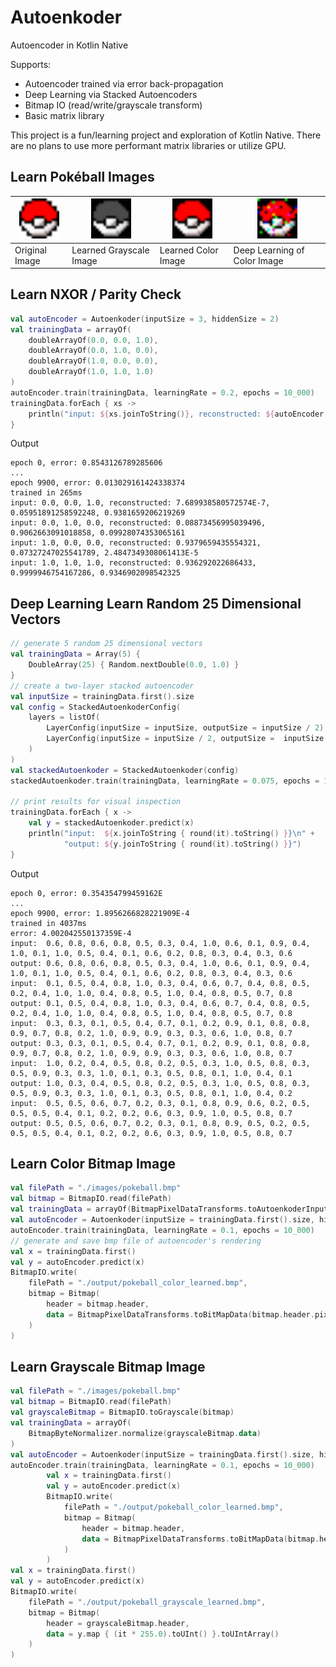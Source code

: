 # Autoenkoder

Autoencoder in Kotlin Native

Supports:
- Autoencoder trained via error back-propagation
- Deep Learning via Stacked Autoencoders
- Bitmap IO (read/write/grayscale transform)
- Basic matrix library 

This project is a fun/learning project and exploration of Kotlin Native. 
There are no plans to use more performant matrix libraries or utilize GPU. 

## Learn Pokéball Images

| <img src="https://raw.githubusercontent.com/kennycason/autoenkoder-native/refs/heads/main/images/pokeball.bmp" width="64px" /> | <img src="https://raw.githubusercontent.com/kennycason/autoenkoder-native/refs/heads/main/images/pokeball_grayscale_learned.bmp" width="64px" /> | <img src="https://raw.githubusercontent.com/kennycason/autoenkoder-native/refs/heads/main/images/pokeball_color_learned.bmp" width="64px" /> | <img src="https://raw.githubusercontent.com/kennycason/autoenkoder-native/refs/heads/main/images/pokeball_color_deep_learned.bmp" width="64px" /> |
|--------------------------------------------------------------------------------------------------------------------------------|--------------------------------------------------------------------------------------------------------------------------------------------------|----------------------------------------------------------------------------------------------------------------------------------------------|---------------------------------------------------------------------------------------------------------------------------------------------------|
| Original Image                                                                                                                 | Learned Grayscale Image                                                                                                                          | Learned Color Image                                                                                                                          | Deep Learning of Color Image                                                                                                                      |

## Learn NXOR / Parity Check

```kotlin
val autoEncoder = Autoenkoder(inputSize = 3, hiddenSize = 2)
val trainingData = arrayOf(
    doubleArrayOf(0.0, 0.0, 1.0),
    doubleArrayOf(0.0, 1.0, 0.0),
    doubleArrayOf(1.0, 0.0, 0.0),
    doubleArrayOf(1.0, 1.0, 1.0)
)
autoEncoder.train(trainingData, learningRate = 0.2, epochs = 10_000)
trainingData.forEach { xs ->
    println("input: ${xs.joinToString()}, reconstructed: ${autoEncoder.predict(xs).joinToString()}")
}
```

Output

```
epoch 0, error: 0.8543126789285606
...
epoch 9900, error: 0.013029161424338374
trained in 265ms
input: 0.0, 0.0, 1.0, reconstructed: 7.689938580572574E-7, 0.05951891258592248, 0.9381659206219269
input: 0.0, 1.0, 0.0, reconstructed: 0.08873456995039496, 0.9062663091018858, 0.09928074353065161
input: 1.0, 0.0, 0.0, reconstructed: 0.9379659435554321, 0.07327247025541789, 2.4847349308061413E-5
input: 1.0, 1.0, 1.0, reconstructed: 0.936292022686433, 0.9999946754167286, 0.9346902098542325
```

## Deep Learning Learn Random 25 Dimensional Vectors

```kotlin
// generate 5 random 25 dimensional vectors
val trainingData = Array(5) {
    DoubleArray(25) { Random.nextDouble(0.0, 1.0) }
}
// create a two-layer stacked autoencoder
val inputSize = trainingData.first().size
val config = StackedAutoenkoderConfig(
    layers = listOf(
        LayerConfig(inputSize = inputSize, outputSize = inputSize / 2),
        LayerConfig(inputSize = inputSize / 2, outputSize =  inputSize / 4)
    )
)
val stackedAutoenkoder = StackedAutoenkoder(config)
stackedAutoenkoder.train(trainingData, learningRate = 0.075, epochs = 10_000)

// print results for visual inspection
trainingData.forEach { x ->
    val y = stackedAutoenkoder.predict(x)
    println("input:  ${x.joinToString { round(it).toString() }}\n" +
            "output: ${y.joinToString { round(it).toString() }}")
}
```

Output

```
epoch 0, error: 0.354354799459162E
...
epoch 9900, error: 1.8956266828221909E-4
trained in 4037ms
error: 4.002042550137359E-4
input:  0.6, 0.8, 0.6, 0.8, 0.5, 0.3, 0.4, 1.0, 0.6, 0.1, 0.9, 0.4, 1.0, 0.1, 1.0, 0.5, 0.4, 0.1, 0.6, 0.2, 0.8, 0.3, 0.4, 0.3, 0.6
output: 0.6, 0.8, 0.6, 0.8, 0.5, 0.3, 0.4, 1.0, 0.6, 0.1, 0.9, 0.4, 1.0, 0.1, 1.0, 0.5, 0.4, 0.1, 0.6, 0.2, 0.8, 0.3, 0.4, 0.3, 0.6
input:  0.1, 0.5, 0.4, 0.8, 1.0, 0.3, 0.4, 0.6, 0.7, 0.4, 0.8, 0.5, 0.2, 0.4, 1.0, 1.0, 0.4, 0.8, 0.5, 1.0, 0.4, 0.8, 0.5, 0.7, 0.8
output: 0.1, 0.5, 0.4, 0.8, 1.0, 0.3, 0.4, 0.6, 0.7, 0.4, 0.8, 0.5, 0.2, 0.4, 1.0, 1.0, 0.4, 0.8, 0.5, 1.0, 0.4, 0.8, 0.5, 0.7, 0.8
input:  0.3, 0.3, 0.1, 0.5, 0.4, 0.7, 0.1, 0.2, 0.9, 0.1, 0.8, 0.8, 0.9, 0.7, 0.8, 0.2, 1.0, 0.9, 0.9, 0.3, 0.3, 0.6, 1.0, 0.8, 0.7
output: 0.3, 0.3, 0.1, 0.5, 0.4, 0.7, 0.1, 0.2, 0.9, 0.1, 0.8, 0.8, 0.9, 0.7, 0.8, 0.2, 1.0, 0.9, 0.9, 0.3, 0.3, 0.6, 1.0, 0.8, 0.7
input:  1.0, 0.2, 0.4, 0.5, 0.8, 0.2, 0.5, 0.3, 1.0, 0.5, 0.8, 0.3, 0.5, 0.9, 0.3, 0.3, 1.0, 0.1, 0.3, 0.5, 0.8, 0.1, 1.0, 0.4, 0.1
output: 1.0, 0.3, 0.4, 0.5, 0.8, 0.2, 0.5, 0.3, 1.0, 0.5, 0.8, 0.3, 0.5, 0.9, 0.3, 0.3, 1.0, 0.1, 0.3, 0.5, 0.8, 0.1, 1.0, 0.4, 0.2
input:  0.5, 0.5, 0.6, 0.7, 0.2, 0.3, 0.1, 0.8, 0.9, 0.6, 0.2, 0.5, 0.5, 0.5, 0.4, 0.1, 0.2, 0.2, 0.6, 0.3, 0.9, 1.0, 0.5, 0.8, 0.7
output: 0.5, 0.5, 0.6, 0.7, 0.2, 0.3, 0.1, 0.8, 0.9, 0.5, 0.2, 0.5, 0.5, 0.5, 0.4, 0.1, 0.2, 0.2, 0.6, 0.3, 0.9, 1.0, 0.5, 0.8, 0.7
```

## Learn Color Bitmap Image

```kotlin
val filePath = "./images/pokeball.bmp"
val bitmap = BitmapIO.read(filePath)
val trainingData = arrayOf(BitmapPixelDataTransforms.toAutoenkoderInput(bitmap))
val autoEncoder = Autoenkoder(inputSize = trainingData.first().size, hiddenSize = 10)
autoEncoder.train(trainingData, learningRate = 0.1, epochs = 10_000)
// generate and save bmp file of autoencoder's rendering 
val x = trainingData.first()
val y = autoEncoder.predict(x)
BitmapIO.write(
    filePath = "./output/pokeball_color_learned.bmp",
    bitmap = Bitmap(
        header = bitmap.header,
        data = BitmapPixelDataTransforms.toBitMapData(bitmap.header.pixelFormat, y)
    )
)
```

## Learn Grayscale Bitmap Image

```kotlin
val filePath = "./images/pokeball.bmp"
val bitmap = BitmapIO.read(filePath)
val grayscaleBitmap = BitmapIO.toGrayscale(bitmap)
val trainingData = arrayOf(
    BitmapByteNormalizer.normalize(grayscaleBitmap.data)
)
val autoEncoder = Autoenkoder(inputSize = trainingData.first().size, hiddenSize = 10)
autoEncoder.train(trainingData, learningRate = 0.1, epochs = 10_000)
        val x = trainingData.first()
        val y = autoEncoder.predict(x)
        BitmapIO.write(
            filePath = "./output/pokeball_color_learned.bmp",
            bitmap = Bitmap(
                header = bitmap.header,
                data = BitmapPixelDataTransforms.toBitMapData(bitmap.header.pixelFormat, y)
            )
        )
val x = trainingData.first()
val y = autoEncoder.predict(x)
BitmapIO.write(
    filePath = "./output/pokeball_grayscale_learned.bmp",
    bitmap = Bitmap(
        header = grayscaleBitmap.header,
        data = y.map { (it * 255.0).toUInt() }.toUIntArray()
    )
)
```

